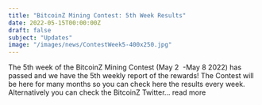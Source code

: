 ```yaml
---
title: "BitcoinZ Mining Contest: 5th Week Results"
date: 2022-05-15T00:00:00Z
draft: false
subject: "Updates"
image: "/images/news/ContestWeek5-400x250.jpg"
---
```


The 5th week of the BitcoinZ Mining Contest (May 2  -May 8 2022) has passed and we have the 5th weekly report of the rewards! The Contest will be here for many months so you can check here the results every week. Alternatively you can check the BitcoinZ Twitter...
read more

